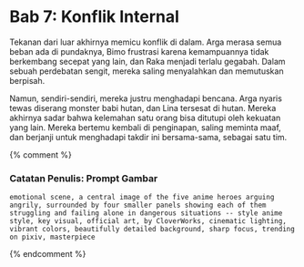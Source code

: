 # Bab 7: Konflik Internal

Tekanan dari luar akhirnya memicu konflik di dalam. Arga merasa semua beban ada di pundaknya, Bimo frustrasi karena kemampuannya tidak berkembang secepat yang lain, dan Raka menjadi terlalu gegabah. Dalam sebuah perdebatan sengit, mereka saling menyalahkan dan memutuskan berpisah.

Namun, sendiri-sendiri, mereka justru menghadapi bencana. Arga nyaris tewas diserang monster babi hutan, dan Lina tersesat di hutan. Mereka akhirnya sadar bahwa kelemahan satu orang bisa ditutupi oleh kekuatan yang lain. Mereka bertemu kembali di penginapan, saling meminta maaf, dan berjanji untuk menghadapi takdir ini bersama-sama, sebagai satu tim.

{% comment %}
### Catatan Penulis: Prompt Gambar
```
emotional scene, a central image of the five anime heroes arguing angrily, surrounded by four smaller panels showing each of them struggling and failing alone in dangerous situations -- style anime style, key visual, official art, by CloverWorks, cinematic lighting, vibrant colors, beautifully detailed background, sharp focus, trending on pixiv, masterpiece
```
{% endcomment %}